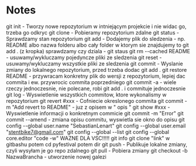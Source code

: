 # Notes
git init     - Tworzy nowe repozytorium w intniejącym projekcie i nie widac go, trzeba go odkryc
git clone    - Pobieramy repozytorium zdalne
git status   - Sprawdzamy stan repozytorium
git add      - Dodajemy plik do sledzenia - np. README albo nazwa folderu albo cały
                folder w ktorym sie znajdujemy to git add . (z kropka)
                sprawdzamy czy dziala - git staus
git rm --cached README - usuwamy/wykluczamy pojedyncze pliki ze sledzenia
git reset              - usuwamy/wykluczamy wszystkie pliki ze sledzenia
git commit             - Wyslanie zmiany do lokalnego repozytorium, przed trzeba dodac git add .
git restore README     - przywracam konkretny plik do wersji z repozytorium, lepiej dac commita i ew. przywrocic commita poprzedniego
git commit -a          - wiele rzeczy jednoczesnie, nie polecane, robi git add . i commituje jednoczesnie
git log                - Wyswietlenie wszystkich commitow, ktore 
                        wykonalismy w repozytorium
git revert #xxx         - Cofniecie okreslonego commita
git commit -m "Add revert to README" - juz z opisem w " opis "
git show #xxx          - Wyswietlenie informacji o konkretnym commicie
git commit -m "Error"
git commit --amend      - zmiana opisu commitu, wyswietla sie okno do opisu
git config --global user.name "SebastianLenart"
git config --global user.email "stentbike7@gmail.com"
git config --global --list
git config --global core.editor "code -w" WAZNE  DLA VSC!!!!!
git info 
git clone "link" w gitbashu potem cd pyfestival potem dir 
git push                    - Publikuje lokalne zmiany, czyli wysyłam je go repo    zdalnego
git pull                    - Pobiera zmiany
git checkout -b NazwaBrancha   - utworzenie nowej galezi















